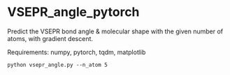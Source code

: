 # VSEPR_angle_pytorch
Predict the VSEPR bond angle & molecular shape with the given number of atoms, with gradient descent.

Requirements: numpy, pytorch, tqdm, matplotlib

```
python vsepr_angle.py --n_atom 5
```

